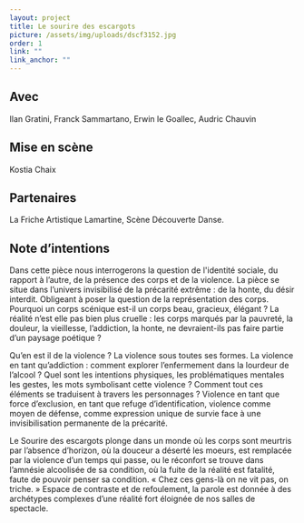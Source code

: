 ```yaml
---
layout: project
title: Le sourire des escargots
picture: /assets/img/uploads/dscf3152.jpg
order: 1
link: ""
link_anchor: ""
---
```

## Avec

Ilan Gratini, Franck Sammartano, Erwin le Goallec, Audric Chauvin

## Mise en scène

Kostia Chaix

## Partenaires

La Friche Artistique Lamartine, Scène Découverte Danse.

## Note d’intentions

Dans cette pièce nous interrogerons la question de l'identité sociale, du rapport à l’autre, de la présence des
corps et de la violence. La pièce se situe dans l’univers invisibilisé de la précarité extrême : de la honte, du
désir interdit. Obligeant à poser la question de la représentation des corps. Pourquoi un corps scénique est-il
un corps beau, gracieux, élégant ? La réalité n’est elle pas bien plus cruelle : les corps marqués par la pauvreté,
la douleur, la vieillesse, l’addiction, la honte, ne devraient-ils pas faire partie d’un paysage poétique ?

Qu’en est il de la violence ? La violence sous toutes ses formes. La violence en tant qu’addiction : comment
explorer l’enfermement dans la lourdeur de l’alcool ? Quel sont les intentions physiques, les problématiques
mentales les gestes, les mots symbolisant cette violence ? Comment tout ces éléments se traduisent à travers les
personnages ? Violence en tant que force d’exclusion, en tant que refuge d’identification, violence comme moyen de
défense, comme expression unique de survie face à une invisibilisation permanente de la précarité.

Le Sourire des escargots plonge dans un monde où les corps sont meurtris par l’absence d’horizon, où la douceur a
déserté les moeurs, est remplacée par la violence d’un temps qui passe, ou le réconfort se trouve dans l’amnésie
alcoolisée de sa condition, où la fuite de la réalité est fatalité, faute de pouvoir penser sa condition.
« Chez ces gens-là on ne vit pas, on triche. » Espace de contraste et de refoulement, la parole est donnée à des
archétypes complexes d’une réalité fort éloignée de nos salles de spectacle.
